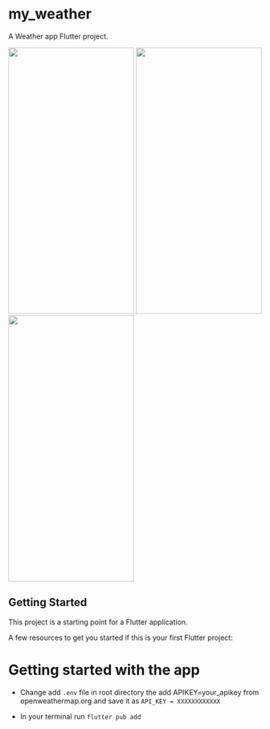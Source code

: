 # my_weather

A Weather app Flutter project.

<img src="https://github.com/R-salton/my_weather/assets/84921448/f972ef62-5d39-43ec-9ef0-bd169dd736f2" width="250" height="530">
<img src="https://github.com/R-salton/my_weather/assets/84921448/f972ef62-5d39-43ec-9ef0-bd169dd736f2](https://github.com/R-salton/my_weather/assets/84921448/c646a186-fb37-4406-b000-7a999f8e688e)" width="250" height="530">
<img src="https://github.com/R-salton/my_weather/assets/84921448/b28dcc92-5a4c-4626-aee2-62a3caee1abd" width="250" height="530">




## Getting Started

This project is a starting point for a Flutter application.

A few resources to get you started if this is your first Flutter project:

# Getting started with the app

- Change add `.env` file in root directory the add APIKEY=your_apikey from openweathermap.org and save it as
  `API_KEY = XXXXXXXXXXXX`

- In your terminal run `flutter pub add`
